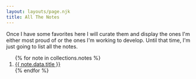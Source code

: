 ```yaml
---
layout: layouts/page.njk
title: All The Notes
---
```


Once I have some favorites here I will curate them and display the ones I'm either most proud of or the ones I'm working to develop. Until that time, I'm just going to list all the notes.

<ol>
{% for note in collections.notes %}
  <li>
    <a href="{{ note.url }}">{{ note.data.title }}</a>
  </li>
{% endfor %}
</ol>
